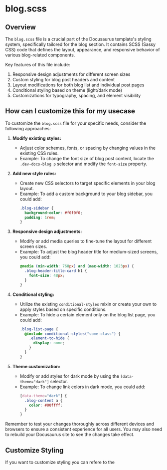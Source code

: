# blog.scss

## Overview

The `blog.scss` file is a crucial part of the Docusaurus template's styling system, specifically tailored for the blog section. It contains SCSS (Sassy CSS) code that defines the layout, appearance, and responsive behavior of various blog-related components.

Key features of this file include:

1. Responsive design adjustments for different screen sizes
2. Custom styling for blog post headers and content
3. Layout modifications for both blog list and individual post pages
4. Conditional styling based on theme (light/dark mode)
5. Customizations for typography, spacing, and element visibility

## How can I customize this for my usecase

To customize the `blog.scss` file for your specific needs, consider the following approaches:

1. **Modify existing styles:**
   - Adjust color schemes, fonts, or spacing by changing values in the existing CSS rules.
   - Example: To change the font size of blog post content, locate the `.dev-docs-blog p` selector and modify the `font-size` property.

2. **Add new style rules:**
   - Create new CSS selectors to target specific elements in your blog layout.
   - Example: To add a custom background to your blog sidebar, you could add:
     ```scss
     .blog-sidebar {
       background-color: #f0f0f0;
       padding: 1rem;
     }
     ```

3. **Responsive design adjustments:**
   - Modify or add media queries to fine-tune the layout for different screen sizes.
   - Example: To adjust the blog header title for medium-sized screens, you could add:
     ```scss
     @media (min-width: 768px) and (max-width: 1023px) {
       .blog-header-title-card h1 {
         font-size: 48px;
       }
     }
     ```

4. **Conditional styling:**
   - Utilize the existing `conditional-styles` mixin or create your own to apply styles based on specific conditions.
   - Example: To hide a certain element only on the blog list page, you could add:
     ```scss
     .blog-list-page {
       @include conditional-styles("some-class") {
         .element-to-hide {
           display: none;
         }
       }
     }
     ```

5. **Theme customization:**
   - Modify or add styles for dark mode by using the `[data-theme="dark"]` selector.
   - Example: To change link colors in dark mode, you could add:
     ```scss
     [data-theme="dark"] {
       .blog-content a {
         color: #00ffff;
       }
     }
     ```

Remember to test your changes thoroughly across different devices and browsers to ensure a consistent experience for all users. You may also need to rebuild your Docusaurus site to see the changes take effect.

## Customize Styling

If you want to customize styling you can refere to the 
